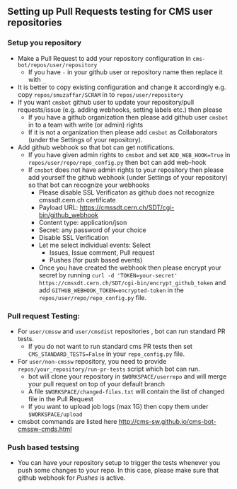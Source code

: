 ## Setting up Pull Requests testing for CMS user repositories
### Setup you repository
- Make a Pull Request to add your repository configuration in `cms-bot/repos/user/repository`
  - If you have `-` in your github user or repository name then replace it with `_`
- It is better to copy existing configuration and change it accordingly e.g. copy `repos/smuzaffar/SCRAM` in to `repos/user/repository`
- If you want `cmsbot` github user to update your repository/pull requests/issue (e.g. adding webhooks, setting labels etc.) then please
  - If you have a github organization then please add github user `cmsbot` in to a team with write (or admin) rights
  - If it is not a organization then please add `cmsbot` as Collaborators (under the Settings of your repository).
- Add github webhook so that bot can get notifications.
  - If you have given admin rights to `cmsbot` and set `ADD_WEB_HOOK=True` in `repos/user/repo/repo_config.py` then bot can add web-hook
  - If `cmsbot` does not have admin rights to your repository then please add yourself the github webhook (under Settings of your repository) so that bot can recognize your webhooks
    - Please disable SSL Verificaton as github does not recognize cmssdt.cern.ch certificate
    - Payload URL: https://cmssdt.cern.ch/SDT/cgi-bin/github_webhook
    - Content type: application/json
    - Secret: any password of your choice
    - Disable SSL Verification
    - Let me select individual events: Select
      - Issues, Issue comment, Pull request 
      - Pushes (for push based events)
    - Once you have created the webhook then please encrypt your secret by running `curl -d 'TOKEN=your-secret' https://cmssdt.cern.ch/SDT/cgi-bin/encrypt_github_token` and add `GITHUB_WEBHOOK_TOKEN=encrypted-token` in the `repos/user/repo/repo_config.py` file.

### Pull request Testing:
- For `user/cmssw` and `user/cmsdist` repositories , bot can run standard PR tests.
  - If you do not want to run standard cms PR tests then set `CMS_STANDARD_TESTS=False` in your `repo_config.py` file.
- For `user/non-cmssw` repository, you need to provide `repos/your_repository/run-pr-tests` script which bot can run.
  - bot will clone your repository in `$WORKSPACE/userrepo` and will merge your pull request on top of your default branch
  - A file `$WORKSPACE/changed-files.txt` will contain the list of changed file in the Pull Request
  - If you want to upload job logs (max 1G) then copy them under `$WORKSPACE/upload`
- cmsbot commands are listed here http://cms-sw.github.io/cms-bot-cmssw-cmds.html

### Push based testsing
- You can have your repository setup to trigger the tests whenever you push some changes to your repo. In this case, please make sure that github webhook for *Pushes* is active.
